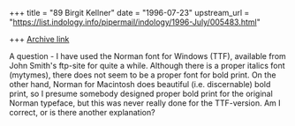 +++
title = "89 Birgit Kellner"
date = "1996-07-23"
upstream_url = "https://list.indology.info/pipermail/indology/1996-July/005483.html"

+++
[Archive link](https://list.indology.info/pipermail/indology/1996-July/005483.html)

A question - I have used the Norman font for Windows (TTF), available from
John Smith's ftp-site for quite a while. Although there is a proper italics
font (mytymes), there does not seem to be a proper font for bold print. On
the other hand, Norman for Macintosh does beautiful (i.e. discernable) bold
print, so I presume somebody designed proper bold print for the original
Norman typeface, but this was never really done for the TTF-version. Am I
correct, or is there another explanation?









